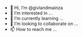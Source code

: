 - 👋 Hi, I’m @givlandmainza
- 👀 I’m interested in ...
- 🌱 I’m currently learning ...
- 💞️ I’m looking to collaborate on ...
- 📫 How to reach me ...

<!---
givlandmainza/givlandmainza is a ✨ special ✨ repository because its `README.md` (this file) appears on your GitHub profile.
You can click the Preview link to take a look at your changes.
--->
